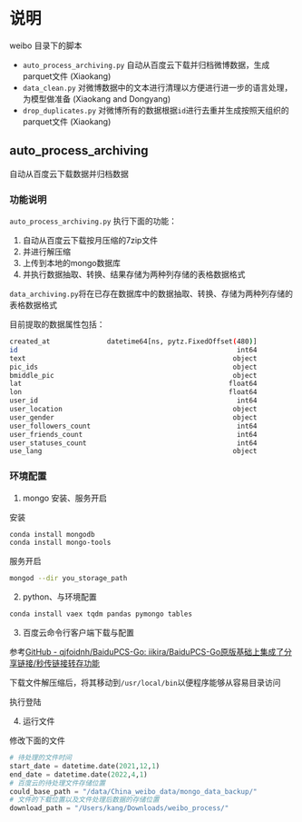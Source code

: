 # 说明

weibo 目录下的脚本

- `auto_process_archiving.py` 自动从百度云下载并归档微博数据，生成parquet文件 (Xiaokang)
- `data_clean.py` 对微博数据中的文本进行清理以方便进行进一步的语言处理，为模型做准备 (Xiaokang and Dongyang)
- `drop_duplicates.py` 对微博所有的数据根据`id`进行去重并生成按照天组织的parquet文件 (Xiaokang)









## auto_process_archiving

自动从百度云下载数据并归档数据

### 功能说明
`auto_process_archiving.py` 执行下面的功能：
1. 自动从百度云下载按月压缩的7zip文件
2. 并进行解压缩
3. 上传到本地的mongo数据库
4. 并执行数据抽取、转换、结果存储为两种列存储的表格数据格式

`data_archiving.py`将在已存在数据库中的数据抽取、转换、存储为两种列存储的表格数据格式

目前提取的数据属性包括：

```bash
created_at              datetime64[ns, pytz.FixedOffset(480)]
id                                                      int64
text                                                   object
pic_ids                                                object
bmiddle_pic                                            object
lat                                                   float64
lon                                                   float64
user_id                                                 int64
user_location                                          object
user_gender                                            object
user_followers_count                                    int64
user_friends_count                                      int64
user_statuses_count                                     int64
use_lang                                               object
```



### 环境配置

1. mongo 安装、服务开启

安装

```bash
conda install mongodb
conda install mongo-tools
```

服务开启

```bash
mongod --dir you_storage_path
```

2. python、与环境配置

```bash
conda install vaex tqdm pandas pymongo tables
```

3. 百度云命令行客户端下载与配置
   
参考[GitHub - qjfoidnh/BaiduPCS-Go: iikira/BaiduPCS-Go原版基础上集成了分享链接/秒传链接转存功能](https://github.com/qjfoidnh/BaiduPCS-Go)

下载文件解压缩后，将其移动到`/usr/local/bin`以便程序能够从容易目录访问

执行登陆



4. 运行文件

修改下面的文件

```python
# 待处理的文件时间
start_date = datetime.date(2021,12,1)
end_date = datetime.date(2022,4,1)
# 百度云的待处理文件存储位置
could_base_path = "/data/China_weibo_data/mongo_data_backup/"
# 文件的下载位置以及文件处理后数据的存储位置
download_path = "/Users/kang/Downloads/weibo_process/"
```